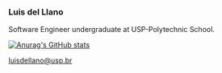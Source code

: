 ### Luis del Llano 
Software Engineer undergraduate at USP-Polytechnic School.

[![Anurag's GitHub stats](https://github-readme-stats.vercel.app/api?username=luisdellano&show_icons=true&theme=dracula)](https://github.com/anuraghazra/github-readme-stats)



luisdellano@usp.br
<!--
**luisdellano/luisdellano** is a ✨ _special_ ✨ repository because its `README.md` (this file) appears on your GitHub profile.

Here are some ideas to get you started:
[![Top Langs](https://github-readme-stats.vercel.app/api/top-langs/?username=luisdellano)](https://github.com/anuraghazra/github-readme-stats)
- 🔭 I’m currently working on ...
- 🌱 I’m currently learning ...
- 👯 I’m looking to collaborate on ...
- 🤔 I’m looking for help with ...
- 💬 Ask me about ...
- 📫 How to reach me: ...
- 😄 Pronouns: ...
- ⚡ Fun fact: ...
-->
